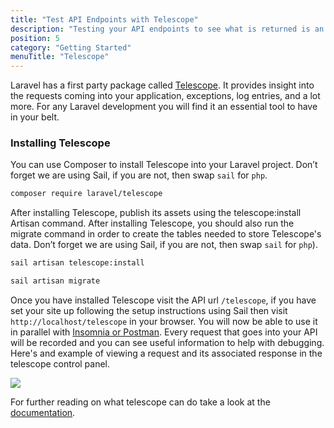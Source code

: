```yaml
---
title: "Test API Endpoints with Telescope"
description: "Testing your API endpoints to see what is returned is an essential part of building a Laravel API, here's how to use Telescope."
position: 5
category: "Getting Started"
menuTitle: "Telescope"
---
```


Laravel has a first party package called [Telescope](https://laravel.com/docs/9.x/telescope). It provides insight into the requests coming into your application, exceptions, log entries, and a lot more. For any Laravel development you will find it an essential tool to have in your belt.

### Installing Telescope

You can use Composer to install Telescope into your Laravel project. Don’t forget we are using Sail, if you are not, then swap `sail` for `php`.

```bash
composer require laravel/telescope
```

After installing Telescope, publish its assets using the telescope:install Artisan command. After installing Telescope, you should also run the migrate command in order to create the tables needed to store Telescope's data. Don’t forget we are using Sail, if you are not, then swap `sail` for `php`).

```bash
sail artisan telescope:install

sail artisan migrate
```

Once you have installed Telescope visit the API url `/telescope`, if you have set your site up following the setup instructions using Sail then visit `http://localhost/telescope` in your browser. You will now be able to use it in parallel with [Insomnia or Postman](/setup/tooling). Every request that goes into your API will be recorded and you can see useful information to help with debugging. Here's and example of viewing a request and its associated response in the telescope control panel.

![](https://res.cloudinary.com/redfern-web/image/upload/v1610184996/laravelvue-spa/telescope.gif)

For further reading on what telescope can do take a look at the [documentation](https://laravel.com/docs/9.x/telescope).
